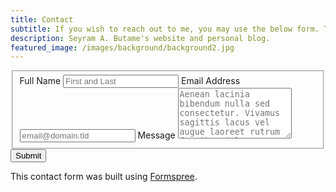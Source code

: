 ```yaml
---
title: Contact
subtitle: If you wish to reach out to me, you may use the below form. Thanks!
description: Seyram A. Butame's website and personal blog.
featured_image: /images/background/background2.jpg
---
```


<form id="fs-frm" name="simple-contact-form" accept-charset="utf-8" action="https://formspree.io/f/xzbobbyw" method="post">
  <fieldset id="fs-frm-inputs">
    <label for="full-name">Full Name</label>
    <input type="text" name="name" id="full-name" placeholder="First and Last" required="">
    <label for="email-address">Email Address</label>
    <input type="email" name="_replyto" id="email-address" placeholder="email@domain.tld" required="">
    <label for="message">Message</label>
    <textarea rows="5" name="message" id="message" placeholder="Aenean lacinia bibendum nulla sed consectetur. Vivamus sagittis lacus vel augue laoreet rutrum faucibus dolor auctor. Donec ullamcorper nulla non metus auctor fringilla nullam quis risus." required=""></textarea>
    <input type="hidden" name="_subject" id="email-subject" value="Contact Form Submission">
  </fieldset>
  <input type="submit" value="Submit">
</form>

This contact form was built using [Formspree](https://formspree.io/create/jekyllthemes).
